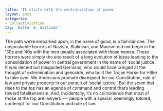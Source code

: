 ```yaml
---
title: 'It starts with the centralization of power'
layout: post
categories:
- collectivization
tag: 'Walter E. Williams'
---
```


The path we’re embarked upon, in the name of good, is a familiar one. The unspeakable horrors of Nazism, Stalinism, and Maoism did not begin in the ’30s and ’40s with the men usually associated with those names. Those horrors were simply the end result of a long evolution of ideas leading to the consolidation of power in central government in the name of ‘social justice.’ It was decent but misguided Germans, who would have cringed at the thought of extermination and genocide, who built the Trojan Horse for Hitler to take over. We Americans promote disrespect for our Constitution, rule of law and private property in our pursuit of ‘social justice.’ But the scum that rises to the top has an agenda of command and control that’s leading toward totalitarianism. And, incidentally, it’s no coincidence that most of those at the top are lawyers --- people with a special, seemingly tutored, contempt for our Constitution and rule of law.